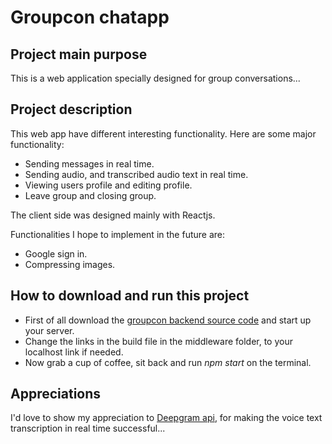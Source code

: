# Groupcon chatapp

## Project main purpose

This is a web application specially designed for group conversations...

## Project description

This web app have different interesting functionality. Here are some major functionality:

- Sending messages in real time.
- Sending audio, and transcribed audio text in real time.
- Viewing users profile and editing profile.
- Leave group and closing group.

The client side was designed mainly with Reactjs.

Functionalities I hope to implement in the future are:

- Google sign in.
- Compressing images.

## How to download and run this project

- First of all download the [groupcon backend source code](https://github.com/Ernest2026/groupcon-chatapp-backend/tree/main) and start up your server.
- Change the links in the build file in the middleware folder, to your localhost link if needed.
- Now grab a cup of coffee, sit back and run _npm start_ on the terminal.

## Appreciations

I'd love to show my appreciation to [Deepgram api](https://developers.deepgram.com/), for making the voice text transcription in real time successful...
